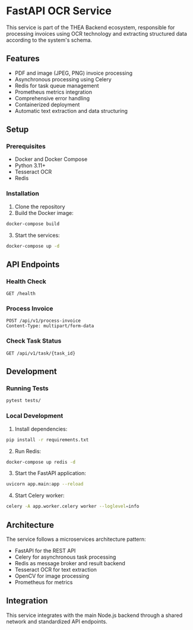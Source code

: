 # FastAPI OCR Service

This service is part of the THEA Backend ecosystem, responsible for processing invoices using OCR technology and extracting structured data according to the system's schema.

## Features

- PDF and image (JPEG, PNG) invoice processing
- Asynchronous processing using Celery
- Redis for task queue management
- Prometheus metrics integration
- Comprehensive error handling
- Containerized deployment
- Automatic text extraction and data structuring

## Setup

### Prerequisites

- Docker and Docker Compose
- Python 3.11+
- Tesseract OCR
- Redis

### Installation

1. Clone the repository
2. Build the Docker image:
```bash
docker-compose build
```

3. Start the services:
```bash
docker-compose up -d
```

## API Endpoints

### Health Check
```
GET /health
```

### Process Invoice
```
POST /api/v1/process-invoice
Content-Type: multipart/form-data
```

### Check Task Status
```
GET /api/v1/task/{task_id}
```

## Development

### Running Tests
```bash
pytest tests/
```

### Local Development
1. Install dependencies:
```bash
pip install -r requirements.txt
```

2. Run Redis:
```bash
docker-compose up redis -d
```

3. Start the FastAPI application:
```bash
uvicorn app.main:app --reload
```

4. Start Celery worker:
```bash
celery -A app.worker.celery worker --loglevel=info
```

## Architecture

The service follows a microservices architecture pattern:

- FastAPI for the REST API
- Celery for asynchronous task processing
- Redis as message broker and result backend
- Tesseract OCR for text extraction
- OpenCV for image processing
- Prometheus for metrics

## Integration

This service integrates with the main Node.js backend through a shared network and standardized API endpoints.